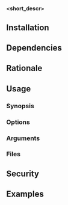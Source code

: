 # <name>
**<short_descr>**

<description>

## Installation
<installation>

## Dependencies
<dependencies>

## Rationale
<rationale>

## Usage
### Synopsis
<synopsis>

### Options
<options>

### Arguments
<arguments>

### Files
<files>

## Security
<security>

## Examples
<examples>
